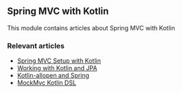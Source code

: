 ## Spring MVC with Kotlin

This module contains articles about Spring MVC with Kotlin

### Relevant articles
- [Spring MVC Setup with Kotlin](https://www.baeldung.com/spring-mvc-kotlin)
- [Working with Kotlin and JPA](https://www.baeldung.com/kotlin-jpa)
- [Kotlin-allopen and Spring](https://www.baeldung.com/kotlin-allopen-spring)
- [MockMvc Kotlin DSL](https://www.baeldung.com/mockmvc-kotlin-dsl)
